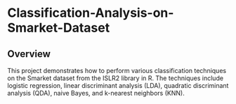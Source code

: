 # Classification-Analysis-on-Smarket-Dataset

## Overview
This project demonstrates how to perform various classification techniques on the Smarket dataset from the ISLR2 library in R. The techniques include logistic regression, linear discriminant analysis (LDA), quadratic discriminant analysis (QDA), naive Bayes, and k-nearest neighbors (KNN).
